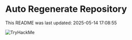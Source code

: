 # Auto Regenerate Repository

This README was last updated: 2025-05-14 17:08:55

 ![TryHackMe](https://tryhackme.com/badge/533634)